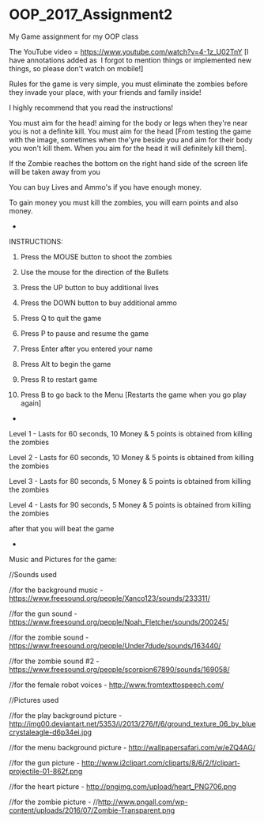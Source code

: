 # OOP_2017_Assignment2
My Game assignment for my OOP class <c15339871 Erika Secillano Dt-282-2 Group E>

The YouTube video = https://www.youtube.com/watch?v=4-1z_U02TnY [I have annotations added as  I forgot to mention things or implemented new things, so please don't watch on mobile!]

Rules for the game is very simple, you must eliminate the zombies before they invade your place,
with your friends and family inside!

I highly recommend that you read the instructions!

You must aim for the head! aiming for the body or legs when they're near you is not a definite kill. You must aim for the head [From testing the game with the image, sometimes when the'yre beside you
and aim for their body you won't kill them. When you aim for the head it will definitely kill them].

If the Zombie reaches the bottom on the right hand side of the screen life will be taken away from you

You can buy Lives and Ammo's if you have enough money.

To gain money you must kill the zombies, you will earn points and also money.

-

INSTRUCTIONS:

1. Press  the MOUSE button to shoot the zombies

2. Use the mouse for the direction of the Bullets

3. Press the UP button to buy additional lives

4. Press the DOWN button to buy additional ammo

5. Press Q to quit the game

6. Press P to pause and resume the game

7. Press Enter after you entered your name

8. Press Alt to begin the game

9. Press R to restart game

10. Press B to go back to the Menu [Restarts the game when you go play again]

-

Level 1 - Lasts for 60 seconds, 10 Money & 5 points is obtained from killing the zombies 

Level 2 - Lasts for 60 seconds, 10 Money & 5 points is obtained from killing the zombies 

Level 3 - Lasts for 80 seconds, 5 Money & 5 points is obtained from killing the zombies 

Level 4 - Lasts for 90 seconds, 5 Money & 5 points is obtained from killing the zombies 

after that you will beat the game

-
  
 Music and Pictures for the game:
 
 //Sounds used
 
 //for the background music - https://www.freesound.org/people/Xanco123/sounds/233311/
 
 //for the gun sound - https://www.freesound.org/people/Noah_Fletcher/sounds/200245/
 
 //for the zombie sound - https://www.freesound.org/people/Under7dude/sounds/163440/
 
 //for the zombie sound #2 - https://www.freesound.org/people/scorpion67890/sounds/169058/
 
 //for the female robot voices - http://www.fromtexttospeech.com/
 
 //Pictures used
 
 //for the play background picture - http://img00.deviantart.net/5353/i/2013/276/f/6/ground_texture_06_by_bluecrystaleagle-d6p34ei.jpg
 
 //for the menu background picture - http://wallpapersafari.com/w/eZQ4AG/
 
 //for the gun picture - http://www.i2clipart.com/cliparts/8/6/2/f/clipart-projectile-01-862f.png
 
 //for the heart picture - http://pngimg.com/upload/heart_PNG706.png
 
 //for the zombie picture - //http://www.pngall.com/wp-content/uploads/2016/07/Zombie-Transparent.png
